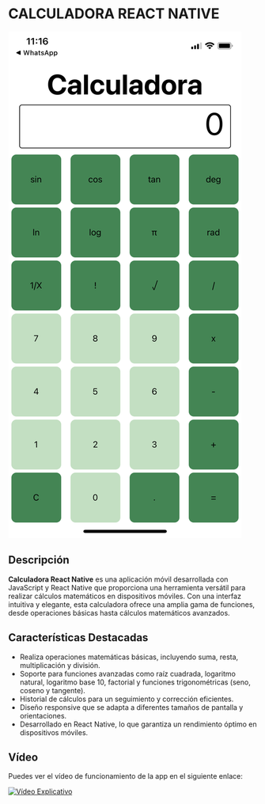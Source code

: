 # CALCULADORA REACT NATIVE

![Captura de Pantalla de la Aplicación](https://github.com/LaClCr/CALCULADORA/blob/938fe03af17f8bb0d172836c765a2f3820586ebd/assets/CAPTURACALC.png)

## Descripción

**Calculadora React Native** es una aplicación móvil desarrollada con JavaScript y React Native que proporciona una herramienta versátil para realizar cálculos matemáticos en dispositivos móviles. Con una interfaz intuitiva y elegante, esta calculadora ofrece una amplia gama de funciones, desde operaciones básicas hasta cálculos matemáticos avanzados. 

## Características Destacadas

- Realiza operaciones matemáticas básicas, incluyendo suma, resta, multiplicación y división.
- Soporte para funciones avanzadas como raíz cuadrada, logaritmo natural, logaritmo base 10, factorial y funciones trigonométricas (seno, coseno y tangente).
- Historial de cálculos para un seguimiento y corrección eficientes.
- Diseño responsive que se adapta a diferentes tamaños de pantalla y orientaciones.
- Desarrollado en React Native, lo que garantiza un rendimiento óptimo en dispositivos móviles.

## Vídeo 

Puedes ver el vídeo de funcionamiento de la app en el siguiente enlace:

[![Vídeo Explicativo](https://www.youtube.com/watch?v=Z3b6RJQ7eKo)](https://www.youtube.com/watch?v=Z3b6RJQ7eKo)


